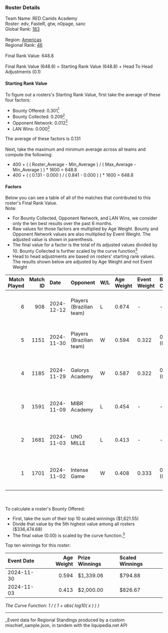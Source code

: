 ### Roster Details<br />
Team Name: RED Canids Academy<br />
Roster: edv, FasteR, gtw, n0page, sanc<br />
Global Rank: [183](../../standings_global_2025_03_01.md)<br />
<br />
Region: [Americas]( ../../standings_americas_2025_03_01.md)<br />
Regional Rank: [46]( ../../standings_americas_2025_03_01.md)<br />
<br />
Final Rank Value:  648.8<br />
<br />
Final Rank Value (648.8) = Starting Rank Value (648.8) + Head To Head Adjustments (0.1)<br />

#### Starting Rank Value<br />
To figure out a rosters's Starting Rank Value, first take the average of these four factors:<br />
- Bounty Offered: 0.301[<sup>1</sup>](#table2)
- Bounty Collected: 0.209[<sup>2</sup>](#table1)
- Opponent Network: 0.012[<sup>2</sup>](#table1)
- LAN Wins: 0.000[<sup>2</sup>](#table1)

The average of these factors is 0.131<br />
<br />
Next, take the maximum and minimum average across all teams and compute the following:<br />
- 400 + ( ( Roster_Average - Min_Average ) / ( Max_Average - Min_Average ) ) * 1600 = 648.8
- 400 + ( ( 0.131 - 0.000 ) / ( 0.841 - 0.000 ) ) * 1600 = 648.8


#### Factors<br />
Below you can see a table of all of the matches that contributed to this roster's Final Rank Value.<br />
Note:<br />

- For Bounty Collected, Opponent Network, and LAN Wins, we consider only the ten best results over the past 6 months.
- Raw values for those factors are multiplied by Age Weight. Bounty and Opponent Network values are also multiplied by Event Weight. The adjusted value is shown in parenthesis.
- The final value for a factor is the total of its adjusted values divided by 10. Bounty Collected is further scaled by the curve function[<sup>3</sup>](#curveFunction)
- Head to head adjustments are based on rosters' starting rank values. The results shown below are adjusted by Age Weight and not Event Weight
<span id="table1"></span><br />


| Match Played | Match ID | Date       | Opponent                 | W/L | Age Weight | Event Weight | Bounty Collected | Opponent Network | LAN Wins  | H2H Adj. | Roster                         |
| -: | -: | :- | :- | :- | :- | :- | :- | :- | :- | -: | :- |
|            6 |      908 | 2024-12-12 | Players (Brazilian team) | L   | 0.674      | -            | -                | -                | -         |    -8.39 | edv, FasteR, gtw, n0page, sanc |
|            5 |     1151 | 2024-11-30 | Players (Brazilian team) | W   | 0.594      | 0.322        | 0.008 (0.002)    | 0.566 (0.108)    | 0 (0.000) |    11.58 | edv, FasteR, gtw, n0page, sanc |
|            4 |     1185 | 2024-11-29 | Galorys Academy          | W   | 0.587      | 0.322        | 0.000 (0.000)    | 0.042 (0.008)    | 0 (0.000) |     3.75 | edv, FasteR, gtw, n0page, sanc |
|            3 |     1591 | 2024-11-09 | MIBR Academy             | L   | 0.454      | -            | -                | -                | -         |    -7.07 | edv, FasteR, gtw, n0page, sanc |
|            2 |     1681 | 2024-11-03 | UNO MILLE                | L   | 0.413      | -            | -                | -                | -         |    -5.53 | edv, FasteR, gtw, n0page, sanc |
|            1 |     1701 | 2024-11-02 | Intense Game             | W   | 0.408      | 0.333        | 0.001 (0.000)    | 0.024 (0.003)    | 0 (0.000) |     5.72 | edv, FasteR, gtw, n0page, sanc |

<br />
<span id="table2"></span><br />
To calculate a roster's Bounty Offered:<br />

- First, take the sum of their top 10 scaled winnings ($1,621.55)
- Divide that value by the 5th highest value among all rosters ($336,474.68)
- The final value (0.00) is scaled by the curve function.[<sup>3</sup>](#curveFunction)

Top ten winnings for this roster:<br />

| Event Date | Age Weight | Prize Winnings | Scaled Winnings |
| :- | -: | :- | :- |
| 2024-11-30 |      0.594 | $1,339.06      | $794.88         |
| 2024-11-03 |      0.413 | $2,000.00      | $826.67         |


<span id="curveFunction"></span>_The Curve Function: 1 / ( 1 + abs( log10( x ) ) )_<br />

---
_Event data for Regional Standings produced by a custom mischief_sample.json, in tandem with the liquipedia.net API<br />
